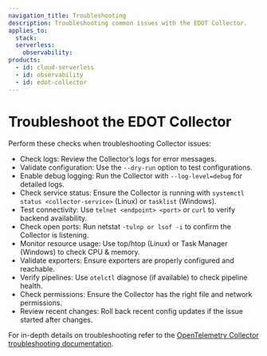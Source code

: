 ```yaml
---
navigation_title: Troubleshooting
description: Troubleshooting common issues with the EDOT Collector.
applies_to:
  stack:
  serverless:
    observability:
products:
  - id: cloud-serverless
  - id: observability
  - id: edot-collector
---
```


# Troubleshoot the EDOT Collector

Perform these checks when troubleshooting Collector issues:

* Check logs: Review the Collector’s logs for error messages.
* Validate configuration: Use the `--dry-run` option to test configurations.
* Enable debug logging: Run the Collector with `--log-level=debug` for detailed logs.
* Check service status: Ensure the Collector is running with `systemctl status <collector-service>` (Linux) or `tasklist` (Windows).
* Test connectivity: Use `telnet <endpoint> <port>` or `curl` to verify backend availability.
* Check open ports: Run netstat `-tulnp or lsof -i` to confirm the Collector is listening.
* Monitor resource usage: Use top/htop (Linux) or Task Manager (Windows) to check CPU & memory.
* Validate exporters: Ensure exporters are properly configured and reachable.
* Verify pipelines: Use `otelctl` diagnose (if available) to check pipeline health.
* Check permissions: Ensure the Collector has the right file and network permissions.
* Review recent changes: Roll back recent config updates if the issue started after changes.

For in-depth details on troubleshooting refer to the [OpenTelemetry Collector troubleshooting documentation](https://opentelemetry.io/docs/collector/troubleshooting/).